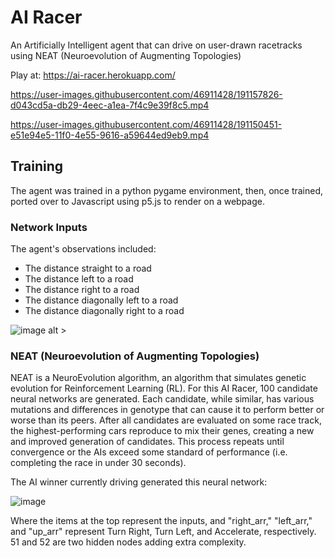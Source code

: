 # AI Racer
An Artificially Intelligent agent that can drive on user-drawn racetracks using NEAT (Neuroevolution of Augmenting Topologies)

Play at: https://ai-racer.herokuapp.com/

https://user-images.githubusercontent.com/46911428/191157826-d043cd5a-db29-4eec-a1ea-7f4c9e39f8c5.mp4


https://user-images.githubusercontent.com/46911428/191150451-e51e94e5-11f0-4e55-9616-a59644ed9eb9.mp4

## Training
The agent was trained in a python pygame environment, then, once trained, ported over to Javascript using p5.js to render on a webpage.
### Network Inputs
The agent's observations included:
 - The distance straight to a road
 - The distance left to a road
 - The distance right to a road
 - The distance diagonally left to a road
 - The distance diagonally right to a road

![image alt >](https://user-images.githubusercontent.com/46911428/191151872-84b86dbf-fc5d-44b4-9047-b59343554ee4.png)

### NEAT (Neuroevolution of Augmenting Topologies)
NEAT is a NeuroEvolution algorithm, an algorithm that simulates genetic evolution for Reinforcement Learning (RL). For this AI Racer, 100 candidate neural networks are generated. Each candidate, while similar, has various mutations and differences in genotype that can cause it to perform better or worse than its peers. After all candidates are evaluated on some race track, the highest-performing cars reproduce to mix their genes, creating a new and improved generation of candidates. This process repeats until convergence or the AIs exceed some standard of performance (i.e. completing the race in under 30 seconds).

The AI winner currently driving generated this neural network:

![image](https://user-images.githubusercontent.com/46911428/191159129-e69389fa-40c0-4172-afa1-979c8e0f4361.png)

Where the items at the top represent the inputs, and "right_arr," "left_arr," and "up_arr" represent Turn Right, Turn Left, and Accelerate, respectively. 51 and 52 are two hidden nodes adding extra complexity.
